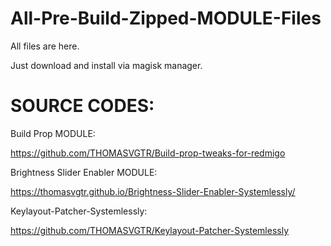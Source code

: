 # All-Pre-Build-Zipped-MODULE-Files
All files are here.

Just download and install via magisk manager.

# SOURCE CODES:

Build Prop MODULE:

https://github.com/THOMASVGTR/Build-prop-tweaks-for-redmigo


Brightness Slider Enabler MODULE:

https://thomasvgtr.github.io/Brightness-Slider-Enabler-Systemlessly/


Keylayout-Patcher-Systemlessly:

https://github.com/THOMASVGTR/Keylayout-Patcher-Systemlessly
